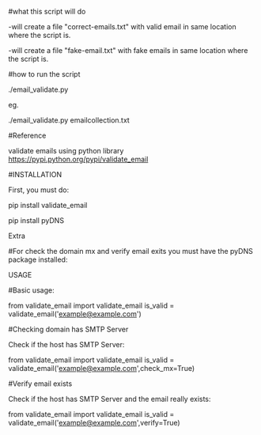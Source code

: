 #what this script will do

-will create a file "correct-emails.txt" with valid email  in same location where the script is.

-will create a file "fake-email.txt" with fake emails  in same location where the script is.

#how to run the script 

./email_validate.py <your email file>

eg. 

./email_validate.py  emailcollection.txt


#Reference

validate emails using python library
https://pypi.python.org/pypi/validate_email

#INSTALLATION

First, you must do:

pip install validate_email

pip install pyDNS

Extra

#For check the domain mx and verify email exits you must have the pyDNS package installed:

USAGE

#Basic usage:

from validate_email import validate_email
is_valid = validate_email('example@example.com')

#Checking domain has SMTP Server

Check if the host has SMTP Server:

from validate_email import validate_email
is_valid = validate_email('example@example.com',check_mx=True)

#Verify email exists

Check if the host has SMTP Server and the email really exists:

from validate_email import validate_email
is_valid = validate_email('example@example.com',verify=True)


